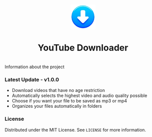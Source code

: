 <!-- Improved compatibility of back to top link: See: https://github.com/othneildrew/Best-README-Template/pull/73 -->
<a name="readme-top"></a>
<!--
*** Comentario de varias líneas
-->

<!-- PROJECT LOGO -->
<br />
<div align="center">
  <a href="https://github.com/othneildrew/Best-README-Template">
    <img src="Icons/icon.png" alt="Logo" width="80" height="80">
  </a>

  <h1 align="center">YouTube Downloader</h1>
</div>

<!-- ABOUT THE PROJECT -->
‎
<br />
Information about the project
<br />

### Latest Update  -  v1.0.0
* Download videos that have no age restriction
* Automatically selects the highest video and audio quality possible
* Choose if you want your file to be saved as mp3 or mp4
* Organizes your files automatically in folders

### License
Distributed under the MIT License. See `LICENSE` for more information.
